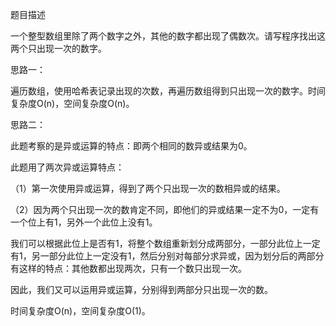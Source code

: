 题目描述

一个整型数组里除了两个数字之外，其他的数字都出现了偶数次。请写程序找出这两个只出现一次的数字。

思路一：

遍历数组，使用哈希表记录出现的次数，再遍历数组得到只出现一次的数字。时间复杂度O(n)，空间复杂度O(n)。

思路二：

此题考察的是异或运算的特点：即两个相同的数异或结果为0。

此题用了两次异或运算特点：

（1）第一次使用异或运算，得到了两个只出现一次的数相异或的结果。

（2）因为两个只出现一次的数肯定不同，即他们的异或结果一定不为0，一定有一个位上有1，另外一个此位上没有1。

我们可以根据此位上是否有1，将整个数组重新划分成两部分，一部分此位上一定有1，另一部分此位上一定没有1，然后分别对每部分求异或，因为划分后的两部分有这样的特点：其他数都出现两次，只有一个数只出现一次。

因此，我们又可以运用异或运算，分别得到两部分只出现一次的数。

时间复杂度O(n)，空间复杂度O(1)。
